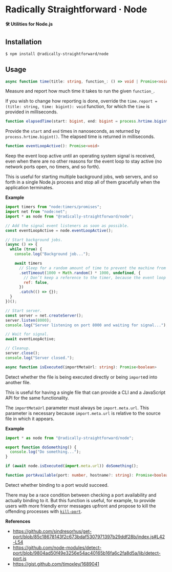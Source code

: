 # Radically Straightforward · Node

**🛠️ Utilities for Node.js**

## Installation

```console
$ npm install @radically-straightforward/node
```

## Usage

<!-- documentation start: source/index.mts (extracted automatically via @radically-straightforward/documentation; don’t edit by hand or your changes will be overwritten) -->

```typescript
async function time(title: string, function_: () => void | Promise<void>): Promise<void> 
```

Measure and report how much time it takes to run the given `function_`.

If you wish to change how reporting is done, override the `time.report = (title: string, time: bigint): void` function, for which the `time` is provided in milliseconds.

```typescript
function elapsedTime(start: bigint, end: bigint = process.hrtime.bigint()): bigint 
```

Provide the `start` and `end` times in nanoseconds, as returned by `process.hrtime.bigint()`. The elapsed time is returned in milliseconds.

```typescript
function eventLoopActive(): Promise<void> 
```

Keep the event loop active until an operating system signal is received, even when there are no other reasons for the event loop to stay active (no network ports open, no timers, and so forth).

This is useful for starting multiple background jobs, web servers, and so forth in a single Node.js process and stop all of them gracefully when the application terminates.

**Example**

```javascript
import timers from "node:timers/promises";
import net from "node:net";
import * as node from "@radically-straightforward/node";

// Add the signal event listeners as soon as possible.
const eventLoopActive = node.eventLoopActive();

// Start background jobs.
(async () => {
  while (true) {
    console.log("Background job...");

    await timers
      // Sleep for a random amount of time to prevent the machine from being overloaded with all background jobs firing at the same time.
      .setTimeout(1000 + Math.random() * 1000, undefined, {
        // Don’t keep a reference to the timer, because the event loop will be kept alive by `eventLoopActive` and we want the event loop to **give up** on the background job when it’s time to terminate.
        ref: false,
      })
      .catch(() => {});
  }
})();

// Start server.
const server = net.createServer();
server.listen(8000);
console.log("Server listening on port 8000 and waiting for signal...");

// Wait for signal.
await eventLoopActive;

// Cleanup.
server.close();
console.log("Server closed.");
```

```typescript
async function isExecuted(importMetaUrl: string): Promise<boolean> 
```

Detect whether the file is being executed directly or being `import`ed into another file.

This is useful for having a single file that can provide a CLI and a JavaScript API for the same functionality.

The `importMetaUrl` parameter must always be `import.meta.url`. This parameter is necessary because `import.meta.url` is relative to the source file in which it appears.

**Example**

```javascript
import * as node from "@radically-straightforward/node";

export function doSomething() {
  console.log("Do something...");
}

if (await node.isExecuted(import.meta.url)) doSomething();
```

```typescript
function portAvailable(port: number, hostname?: string): Promise<boolean> 
```

Detect whether binding to a port would succeed.

There may be a race condition between checking a port availability and actually binding to it. But this function is useful, for example, to provide users with more friendly error messages upfront and propose to kill the offending processes with [`kill-port`](https://npm.im/kill-port).

**References**

- https://github.com/sindresorhus/get-port/blob/85c18678143f2c673bdaf5307971397b29ddf28b/index.js#L42-L54
- https://github.com/node-modules/detect-port/blob/9804ad50f49e3256e54ac40165b16fa6c2fa8d5a/lib/detect-port.js
- https://gist.github.com/timoxley/1689041

<!-- documentation end: source/index.mts -->
